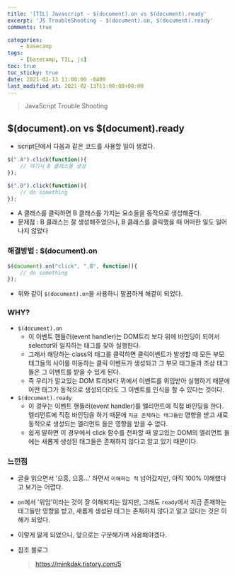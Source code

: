 ```yaml
---
title: '[TIL] Javascript - $(document).on vs $(document).ready'
excerpt: 'JS TroubleShooting - $(document).on, $(document).ready'
comments: true

categories:
    - basecamp
tags:
    - [basecamp, TIL, js]
toc: true
toc_sticky: true
date: 2021-02-13 11:00:00 -0400
last_modified_at: 2021-02-13T11:00:00+08:00
---
```


> JavaScript Trouble Shooting

## $(document).on vs $(document).ready
- script단에서 다음과 같은 코드를 사용할 일이 생겼다.
```js
$(".A").click(function(){
    // 여기서 B 클래스를 생성 
});

$(".B").click(function(){
    // do something
});
```
- A 클래스를 클릭하면 B 클래스를 가지는 요소들을 동적으로 생성해준다.
- 문제점 : B 클래스는 잘 생성해주었으나, B 클래스를 클릭했을 때 어떠한 일도 일어나지 않았다

### 해결방법 : $(document).on
```js
$(document).on("click", ".B", function(){
    // do something
});
```
- 위와 같이 `$(document).on`을 사용하니 말끔하게 해결이 되었다.

### WHY?
- `$(document).on`
  - 이 이벤트 핸들러(event handler)는 DOM트리 보다 위에 바인딩이 되어서 selector와 일치하는 태그를 찾아 실행한다.
  - 그래서 해당하는 class의 태그를 클릭하면 클릭이벤트가 발생할 때 모든 부모 태그들의 사이를 이동하는 클릭 이벤트가 생성되고 그 부모 태그들과 조상 태그들은 그 이벤트를 받을 수 있게 된다.
  - 즉 우리가 알고있는 DOM 트리보다 위에서 이벤트를 위임받아 실행하기 때문에 어떤 태그가 동적으로 생성되더라도 그 이벤트를 인식을 할 수 있다는 것이다.
- `$(document).ready`
  - 이 경우는 이벤트 핸들러(event handler)를 엘리먼트에 직접 바인딩을 한다. 엘리먼트에 직접 바인딩을 하기 때문에 `지금 존재하는 태그들만` 영향을 받고 새로 동적으로 생성되는 엘리먼트 들은 영향을 받을 수 없다. 
  - 쉽게 말하면 이 경우에서 click 함수를 전파할 때 알고있는 DOM의 엘리먼트 들에는 새롭게 생성된 태그들은 존재하지 않다고 알고 있기 때문이다.

### 느낀점
- 글을 읽으면서 '으흥, 으흥...' 하면서 `이해하는 척` 넘어갔지만, 아직 100% 이해했다고 보기는 어렵다.
- `on`에서 '위임'이라는 것이 잘 이해되지는 않지만, 그래도 `ready`에서 지금 존재하는 태그들만 영향을 받고, 새롭게 생성된 태그는 존재하지 않다고 알고 있다는 것은 이해가 되었다.
- 이렇게 알게 되었으니, 앞으로는 구분해가며 사용해야겠다.


- 참조 블로그
  > https://minkdak.tistory.com/5